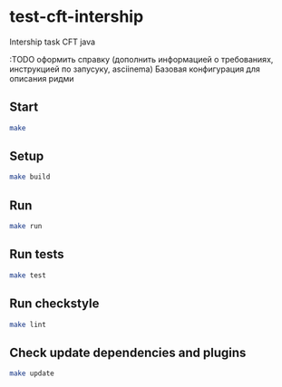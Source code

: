 # test-cft-intership
Intership task CFT java

:TODO оформить справку (дополнить информацией о требованиях, инструкцией по 
запусуку, asciinema)
Базовая конфигурация для описания ридми

## Start

```bash
make
```

## Setup

```bash
make build
```

## Run

```bash
make run
```

## Run tests

```bash
make test
```

## Run checkstyle

```bash
make lint
```

## Check update dependencies and plugins

```bash
make update
```
